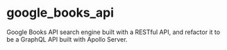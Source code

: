 # google_books_api
Google Books API search engine built with a RESTful API, and refactor it to be a GraphQL API built with Apollo Server.
